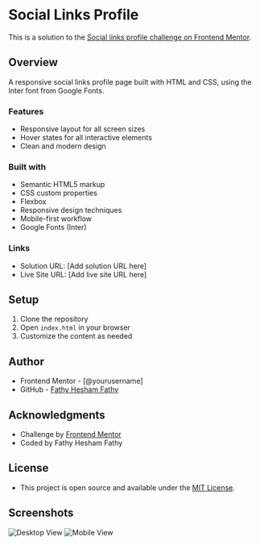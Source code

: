 # Social Links Profile

This is a solution to the [Social links profile challenge on Frontend Mentor](https://www.frontendmentor.io/challenges/social-links-profile-UG32l9m6dQ).

## Overview

A responsive social links profile page built with HTML and CSS, using the Inter font from Google Fonts.

### Features

- Responsive layout for all screen sizes
- Hover states for all interactive elements
- Clean and modern design

### Built with

- Semantic HTML5 markup
- CSS custom properties
- Flexbox
- Responsive design techniques
- Mobile-first workflow
- Google Fonts (Inter)

### Links

- Solution URL: [Add solution URL here]
- Live Site URL: [Add live site URL here]

## Setup

1. Clone the repository
2. Open `index.html` in your browser
3. Customize the content as needed

## Author

- Frontend Mentor - [@yourusername]
- GitHub - [Fathy Hesham Fathy](https://github.com/yourusername)

## Acknowledgments

- Challenge by [Frontend Mentor](https://www.frontendmentor.io)
- Coded by Fathy Hesham Fathy

## License

- This project is open source and available under the [MIT License](LICENSE).

## Screenshots

![Desktop View](./screenshots/desktop-view.png)
![Mobile View](./screenshots/mobile-view.png)
